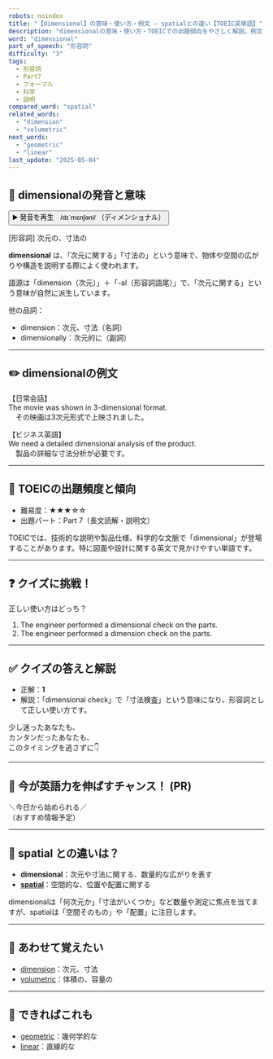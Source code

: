 ```yaml
---
robots: noindex
title: "【dimensional】の意味・使い方・例文 ― spatialとの違い【TOEIC英単語】"
description: "dimensionalの意味・使い方・TOEICでの出題傾向をやさしく解説。例文・クイズ付きでspatialとの違いもわかりやすく学べます。"
word: "dimensional"
part_of_speech: "形容詞"
difficulty: "3"
tags:
  - 形容詞
  - Part7
  - フォーマル
  - 科学
  - 説明
compared_word: "spatial"
related_words:
  - "dimension"
  - "volumetric"
next_words:
  - "geometric"
  - "linear"
last_update: "2025-05-04"
---
```


## 🔰 dimensionalの発音と意味

<button class="play-audio" onclick="playTTS('dimensional')">
  <span class="play-audio-main">
    ▶️ 発音を再生　/dɪˈmɛnʃənl/
  </span>
  <span class="play-audio-sub">
    （ディメンショナル）
  </span>
</button>

[形容詞] 次元の、寸法の

**dimensional** は、「次元に関する」「寸法の」という意味で、物体や空間の広がりや構造を説明する際によく使われます。

語源は「dimension（次元）」＋「-al（形容詞語尾）」で、「次元に関する」という意味が自然に派生しています。

他の品詞：  
- dimension：次元、寸法（名詞）
- dimensionally：次元的に（副詞）

---

## ✏️ dimensionalの例文

【日常会話】  
The movie was shown in 3-dimensional format.  
　その映画は3次元形式で上映されました。

【ビジネス英語】  
We need a detailed dimensional analysis of the product.  
　製品の詳細な寸法分析が必要です。

---

## 🎯 TOEICの出題頻度と傾向

- 難易度：★★★☆☆
- 出題パート：Part 7（長文読解・説明文）

TOEICでは、技術的な説明や製品仕様、科学的な文脈で「dimensional」が登場することがあります。特に図面や設計に関する英文で見かけやすい単語です。

---

## ❓ クイズに挑戦！

正しい使い方はどっち？

1. The engineer performed a dimensional check on the parts.  
2. The engineer performed a dimension check on the parts.

---

## ✅ クイズの答えと解説

- 正解：**1**
- 解説：「dimensional check」で「寸法検査」という意味になり、形容詞として正しい使い方です。

少し迷ったあなたも、  
カンタンだったあなたも、  
このタイミングを逃さずに👇️

---

## 🚀 今が英語力を伸ばすチャンス！ (PR)

<div class="info-center">
＼今日から始められる／<br>  
（おすすめ情報予定）
</div>

---

## 🤔  spatial との違いは？

- **dimensional**：次元や寸法に関する、数量的な広がりを表す
- **[spatial](/word/spatial/)**：空間的な、位置や配置に関する

dimensionalは「何次元か」「寸法がいくつか」など数量や測定に焦点を当てますが、spatialは「空間そのもの」や「配置」に注目します。

---

## 🧩 あわせて覚えたい

- [dimension](/word/dimension/)：次元、寸法
- [volumetric](/word/volumetric/)：体積の、容量の

---

## 📖 できればこれも

- [geometric](/word/geometric/)：幾何学的な
- [linear](/word/linear/)：直線的な

<!-- cvid: aid09_bid10 -->
